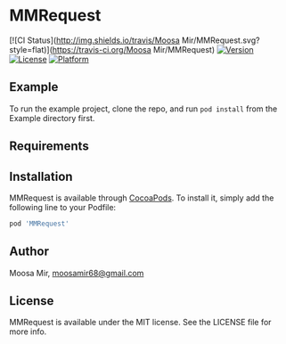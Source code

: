 # MMRequest

[![CI Status](http://img.shields.io/travis/Moosa Mir/MMRequest.svg?style=flat)](https://travis-ci.org/Moosa Mir/MMRequest)
[![Version](https://img.shields.io/cocoapods/v/MMRequest.svg?style=flat)](http://cocoapods.org/pods/MMRequest)
[![License](https://img.shields.io/cocoapods/l/MMRequest.svg?style=flat)](http://cocoapods.org/pods/MMRequest)
[![Platform](https://img.shields.io/cocoapods/p/MMRequest.svg?style=flat)](http://cocoapods.org/pods/MMRequest)

## Example

To run the example project, clone the repo, and run `pod install` from the Example directory first.

## Requirements

## Installation

MMRequest is available through [CocoaPods](http://cocoapods.org). To install
it, simply add the following line to your Podfile:

```ruby
pod 'MMRequest'
```

## Author

Moosa Mir, moosamir68@gmail.com

## License

MMRequest is available under the MIT license. See the LICENSE file for more info.
